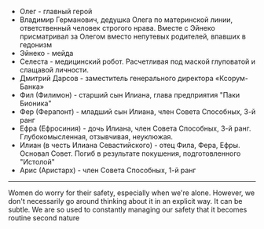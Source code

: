 - Олег - главный герой
- Владимир Германович, дедушка Олега по материнской линии, ответственный человек строгого нрава. Вместе с Эйнеко присматривал за Олегом вместо непутевых родителей, впавших в гедонизм
- Эйнеко - мейда
- Селеста - медицинский робот. Расчетливая под маской глуповатой и слащавой личности.
- Дмитрий Дарсов - заместитель генерального директора «Ксорум-Банка» 
- Фил (Филимон) - старший сын Илиана, глава предприятия "Паки Бионика"
- Фер (Ферапонт) - младший сын Илиана, член Совета Способных, 3-й ранг
- Ефра (Ефросиния) - дочь Илиана, член Совета Способных, 3-й ранг. Глубокомысленная, отзывчивая, неуклюжая.
- Илиан (в честь Илиана Севастийского) - отец Фила, Фера, Ефры. Основал Совет. Погиб в результате покушения, подготовленного "Истолой"
- Арис (Аристарх) - член Совета Способных, 1-й ранг

---
Women do worry for their safety, especially when we're alone. However, we don't necessarily go around thinking about it in an explicit way. It can be subtle. We are so used to constantly managing our safety that it becomes routine second nature